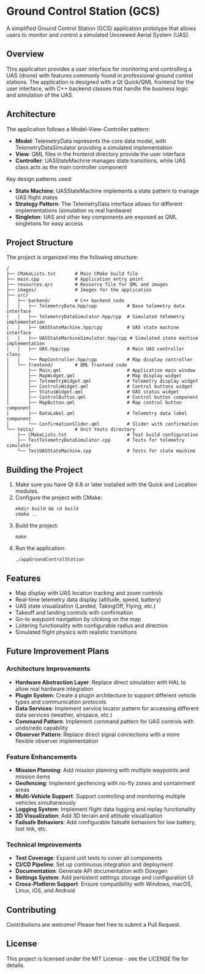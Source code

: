 # Ground Control Station (GCS)

A simplified Ground Control Station (GCS) application prototype that allows users to monitor and control a simulated Uncrewed Aerial System (UAS).

## Overview

This application provides a user interface for monitoring and controlling a UAS (drone) with features commonly found in professional ground control stations. The application is designed with a Qt Quick/QML frontend for the user interface, with C++ backend classes that handle the business logic and simulation of the UAS.

## Architecture

The application follows a Model-View-Controller pattern:

- **Model**: TelemetryData represents the core data model, with TelemetryDataSimulator providing a simulated implementation
- **View**: QML files in the frontend directory provide the user interface
- **Controller**: UASStateMachine manages state transitions, while UAS class acts as the main controller component

Key design patterns used:
- **State Machine**: UASStateMachine implements a state pattern to manage UAS flight states
- **Strategy Pattern**: The TelemetryData interface allows for different implementations (simulation vs real hardware)
- **Singleton**: UAS and other key components are exposed as QML singletons for easy access

## Project Structure

The project is organized into the following structure:

```
/
├── CMakeLists.txt       # Main CMake build file
├── main.cpp             # Application entry point
├── resources.qrc        # Resource file for QML and images
├── images/              # Images for the application
├── src/
│   ├── backend/         # C++ backend code
│   │   ├── TelemetryData.hpp/cpp           # Base telemetry data interface
│   │   ├── TelemetryDataSimulator.hpp/cpp  # Simulated telemetry implementation
│   │   ├── UASStateMachine.hpp/cpp         # UAS state machine interface
│   │   ├── UASStateMachineSimulator.hpp/cpp # Simulated state machine implementation
│   │   ├── UAS.hpp/cpp                     # Main UAS controller class
│   │   └── MapController.hpp/cpp           # Map display controller
│   └── frontend/        # QML frontend code
│       ├── Main.qml                        # Application main window
│       ├── MapWidget.qml                   # Map display widget
│       ├── TelemetryWidget.qml             # Telemetry display widget
│       ├── ControlsWidget.qml              # Control buttons widget
│       ├── StatusWidget.qml                # UAS status widget
│       ├── ControlButton.qml               # Control button component
│       ├── MapButton.qml                   # Map control button component
│       ├── DataLabel.qml                   # Telemetry data label component
│       └── ConfirmationSlider.qml          # Slider with confirmation
└── tests/               # Unit tests directory
    ├── CMakeLists.txt                      # Test build configuration
    ├── TestTelemetryDataSimulator.cpp      # Tests for telemetry simulator
    └── TestUASStateMachine.cpp             # Tests for state machine
```

## Building the Project

1. Make sure you have Qt 6.8 or later installed with the Quick and Location modules.
2. Configure the project with CMake:
   ```
   mkdir build && cd build
   cmake ..
   ```
3. Build the project:
   ```
   make
   ```
4. Run the application:
   ```
   ./appGroundControlStation
   ```

## Features

- Map display with UAS location tracking and zoom controls
- Real-time telemetry data display (altitude, speed, battery)
- UAS state visualization (Landed, TakingOff, Flying, etc.)
- Takeoff and landing controls with confirmation
- Go-to waypoint navigation by clicking on the map
- Loitering functionality with configurable radius and direction
- Simulated flight physics with realistic transitions

## Future Improvement Plans

### Architecture Improvements
- **Hardware Abstraction Layer**: Replace direct simulation with HAL to allow real hardware integration
- **Plugin System**: Create a plugin architecture to support different vehicle types and communication protocols
- **Data Services**: Implement service locator pattern for accessing different data services (weather, airspace, etc.)
- **Command Pattern**: Implement command pattern for UAS controls with undo/redo capability
- **Observer Pattern**: Replace direct signal connections with a more flexible observer implementation

### Feature Enhancements
- **Mission Planning**: Add mission planning with multiple waypoints and mission items
- **Geofencing**: Implement geofencing with no-fly zones and containment areas
- **Multi-Vehicle Support**: Support controlling and monitoring multiple vehicles simultaneously
- **Logging System**: Implement flight data logging and replay functionality
- **3D Visualization**: Add 3D terrain and attitude visualization
- **Failsafe Behaviors**: Add configurable failsafe behaviors for low battery, lost link, etc.

### Technical Improvements
- **Test Coverage**: Expand unit tests to cover all components
- **CI/CD Pipeline**: Set up continuous integration and deployment
- **Documentation**: Generate API documentation with Doxygen
- **Settings System**: Add persistent settings storage and configuration UI
- **Cross-Platform Support**: Ensure compatibility with Windows, macOS, Linux, iOS, and Android

## Contributing

Contributions are welcome! Please feel free to submit a Pull Request.

## License

This project is licensed under the MIT License - see the LICENSE file for details.
